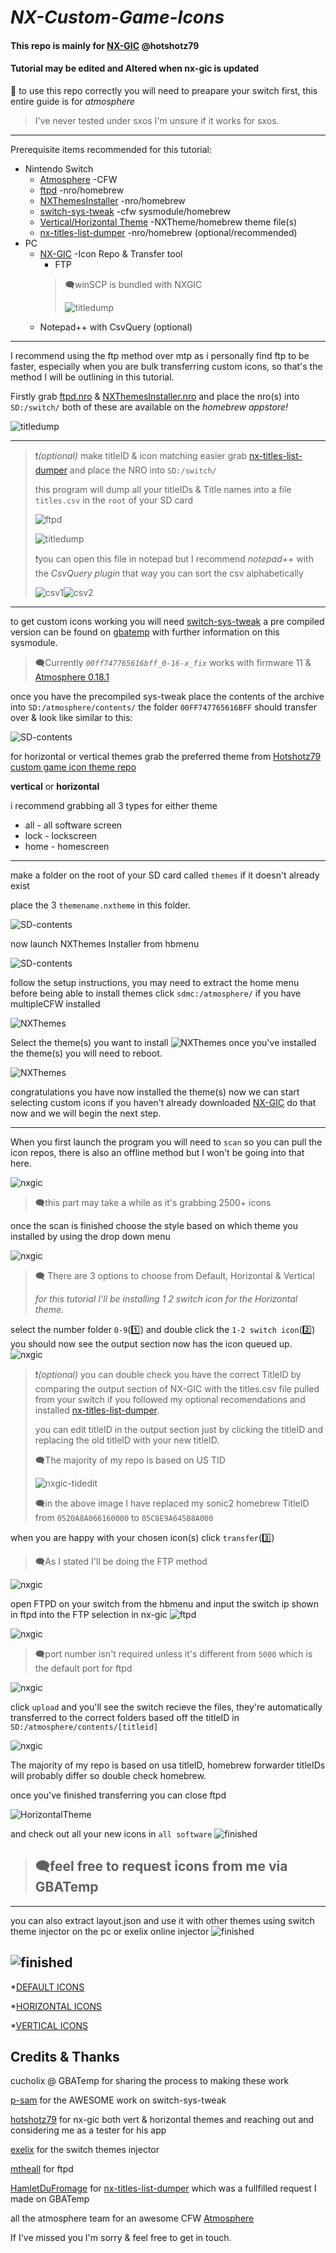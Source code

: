 # *NX-Custom-Game-Icons* #
#### This repo is mainly for  [NX-GIC](https://github.com/hotshotz79/NX-Game-Icon-Customizer) @hotshotz79 ####


#### Tutorial may be edited and Altered when nx-gic is updated ####

:page_with_curl: to use this repo correctly you will need to preapare your switch first, this entire guide is for *atmosphere*
>I've never tested under sxos I'm unsure if it works for sxos.
***
Prerequisite items recommended for this tutorial:

 * Nintendo Switch
   * [Atmosphere](https://github.com/Atmosphere-NX/Atmosphere) -CFW
   * [ftpd](https://github.com/mtheall/ftpd/releases/) -nro/homebrew
   * [NXThemesInstaller](https://github.com/exelix11/SwitchThemeInjector/releases/) -nro/homebrew
   * [switch-sys-tweak](https://gbatemp.net/threads/custom-game-icons-tutorial-and-sharing-hub-no-forwarders.574675/) -cfw sysmodule/homebrew
   * [Vertical/Horizontal Theme](https://github.com/hotshotz79/NX-Custom-Game-Icons) -NXTheme/homebrew theme file(s)
   * [nx-titles-list-dumper](https://github.com/HamletDuFromage/nx-titles-list-dumper/releases) -nro/homebrew (optional/recommended)
 * PC
   * [NX-GIC](https://github.com/hotshotz79/NX-Game-Icon-Customizer) -Icon Repo & Transfer tool
     * FTP
	 >:left_speech_bubble:winSCP is bundled with NXGIC
	 >
	 >![titledump](<screenshots/nx-gic-rel.png>)
   * Notepad++ with CsvQuery (optional)
   
***

I recommend using the ftp method over mtp as i personally find ftp to be faster, especially when you are bulk transferring custom icons, so that's the method I will be outlining in this tutorial.

Firstly grab [ftpd.nro](https://github.com/mtheall/ftpd/releases/) & [NXThemesInstaller.nro](https://github.com/exelix11/SwitchThemeInjector/releases/download/v-4.6/NXThemesInstaller.nro) and place the nro(s) into `SD:/switch/` both of these are available on the _homebrew appstore!_

![titledump](<screenshots/appstore.jpg>)

***

>:exclamation:*(optional)* make titleID & icon matching easier grab [nx-titles-list-dumper](https://github.com/HamletDuFromage/nx-titles-list-dumper/releases) and place the NRO into `SD:/switch/`
>
>this program will dump all your titleIDs & Title names into a file ```titles.csv``` in the ```root``` of your SD card
>
>![ftpd](<screenshots/nxtitledump.jpg>)
>
>![titledump](<screenshots/titledump.jpg>)
>
>:exclamation:you can open this file in notepad but I recommend *notepad++* with the *CsvQuery plugin* that way you can sort the csv alphabetically
>
>![csv1](<screenshots/sortcsv1.png>)![csv2](<screenshots/sortcsv2.png>)

***

to get custom icons working you will need [switch-sys-tweak](https://gbatemp.net/threads/custom-game-icons-tutorial-and-sharing-hub-no-forwarders.574675/) a pre compiled version can be found on [gbatemp](https://gbatemp.net/threads/custom-game-icons-tutorial-and-sharing-hub-no-forwarders.574675/) with further information on this sysmodule.
>:left_speech_bubble:Currently *`00ff747765616bff_0-16-x_fix`* works with firmware 11 & [Atmosphere 0.18.1](https://github.com/Atmosphere-NX/Atmosphere) 

once you have the precompiled sys-tweak place the contents of the archive into 
```SD:/atmosphere/contents/```
the folder ```00FF747765616BFF``` should transfer over & look like similar to this:

![SD-contents](<screenshots/sdcontents1.png>)

for horizontal or vertical themes grab the preferred theme from [Hotshotz79 custom game icon theme repo](https://github.com/hotshotz79/NX-Custom-Game-Icons)

__vertical__ or __horizontal__

i recommend grabbing all 3 types for either theme

* all - all software screen
* lock - lockscreen
* home - homescreen

***

make a folder on the root of your SD card called ```themes``` if it doesn't already exist

place the 3 ```themename.nxtheme``` in this folder.

![SD-contents](<screenshots/sdcontents2.png>)

now launch NXThemes Installer from hbmenu

![SD-contents](<screenshots/nxthemeinst.jpg>)

follow the setup instructions, you may need to extract the home menu before being able to install themes
click ```sdmc:/atmosphere/``` if you have multipleCFW installed

![NXThemes](<screenshots/nxtheme.jpg>)

Select the theme(s) you want to install
![NXThemes](<screenshots/nxtheme2.jpg>)
once you've installed the theme(s) you will need to reboot.

![NXThemes](<screenshots/nxtheme3.jpg>)

congratulations you have now installed the theme(s) now we can start selecting custom icons
if you haven't already downloaded [NX-GIC](https://github.com/hotshotz79/NX-Game-Icon-Customizer) do that now and we will begin the next step.

***

When you first launch the program you will need to ```scan``` so you can pull the icon repos, there is also an offline method but I won't be going into that here.

![nxgic](<screenshots/nx-gic.png>)
>:left_speech_bubble:this part may take a while as it's grabbing 2500+ icons

once the scan is finished choose the style based on which theme you installed by using the drop down menu

![nxgic](<screenshots/nx-gic2.png>)
>:left_speech_bubble: There are 3 options to choose from Default, Horizontal & Vertical
>
>*for this tutorial I'll be installing 1 2 switch icon for the Horizontal theme.*

select the number folder `0-9`(:one:) and double click the `1-2 switch icon`(:two:) you should now see the output section now has the icon queued up.
![nxgic](<screenshots/nx-gic3.png>)
>:exclamation:*(optional)* you can double check you have the correct TitleID by comparing the output section of NX-GIC with the titles.csv file pulled from your switch if you followed my optional recomendations and installed [nx-titles-list-dumper](https://github.com/HamletDuFromage/nx-titles-list-dumper/releases).
>
>you can edit titleID in the output section just by clicking the titleID and replacing the old titleID with your new titleID.
>
>:left_speech_bubble:The majority of my repo is based on US TID
>
>![nxgic-tidedit](<screenshots/tid-edit.png>)
>
>:left_speech_bubble:in the above image I have replaced my sonic2 homebrew TitleID from `0520A8A066160000` to `05C8E9A645B8A000`

when you are happy with your chosen icon(s) click `transfer`(:three:)
>
>:left_speech_bubble:As I stated I'll be doing the FTP method

![nxgic](<screenshots/nx-gic4.png>)

open FTPD on your switch from the hbmenu and input the switch ip shown in ftpd into the FTP selection in nx-gic
![ftpd](<screenshots/nxftpd.jpg>)

![nxgic](<screenshots/ftpd1.jpg>)
>:left_speech_bubble:port number isn't required unless it's different from `5000` which is the default port for ftpd

![nxgic](<screenshots/nx-gic5.png>)

click ```upload``` and you'll see the switch recieve the files, they're automatically transferred to the correct folders based off the titleID
in `SD:/atmosphere/contents/[titleid]`

![nxgic](<screenshots/ftpd2.jpg>)

The majority of my repo is based on usa titleID, homebrew forwarder titleIDs will probably differ so double check homebrew.

once you've finished transferring you can close ftpd 

![HorizontalTheme](<screenshots/notice.jpg>)

and check out all your new icons in `all software`
![finished](<screenshots/done.jpg>)

>## :left_speech_bubble:feel free to request icons from me via GBATemp ##

---
you can also extract layout.json and use it with other themes using switch theme injector on the pc or exelix online injector
![finished](<screenshots/horizontal-home.jpg>)

![finished](<screenshots/vertical-home.jpg>)
---

   *[DEFAULT ICONS](https://github.com/sodasoba1/NX-Custom-Game-Icons-Horizontal/tree/main/Default)
   
   *[HORIZONTAL ICONS](https://github.com/sodasoba1/NX-Custom-Game-Icons-Horizontal/tree/main/Horizontal)
   
   *[VERTICAL ICONS](https://github.com/sodasoba1/NSW-Custom-Game-Icons/tree/main/Vertical)


Credits & Thanks
----------------

cucholix @ GBATemp for sharing the process to making these work

[p-sam](https://github.com/p-sam) for the AWESOME work on switch-sys-tweak

[hotshotz79](https://github.com/hotshotz79) for nx-gic both vert & horizontal themes and reaching out and considering me as a tester for his app

[exelix](https://github.com/exelix11) for the switch themes injector

[mtheall](https://github.com/mtheall) for ftpd

[HamletDuFromage](https://github.com/HamletDuFromage) for [nx-titles-list-dumper](https://github.com/HamletDuFromage/nx-titles-list-dumper/releases) which was a fullfilled request I made on GBATemp

all the atmosphere team for an awesome CFW [Atmosphere](https://github.com/Atmosphere-NX/Atmosphere)

If I've missed you I'm sorry & feel free to get in touch.
